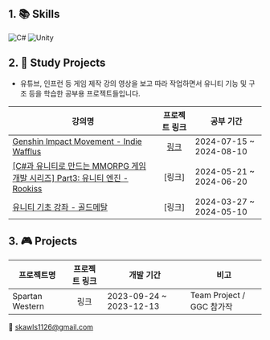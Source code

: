 ## 1. :books: Skills
![C#](https://img.shields.io/badge/c%23-%23239120.svg?style=for-the-badge&logo=csharp&logoColor=white) ![Unity](https://img.shields.io/badge/unity-%23000000.svg?style=for-the-badge&logo=unity&logoColor=white)


## 2.  :pencil: Study Projects
* 유튜브, 인프런 등 게임 제작 강의 영상을 보고 따라 작업하면서 유니티 기능 및 구조 등을 학습한 공부용 프로젝트들입니다.

|강의명|프로젝트 링크|공부 기간|
|---|:---:|---|
|[Genshin Impact Movement - Indie Wafflus](https://www.youtube.com/playlist?list=PL0yxB6cCkoWKuPoh_9dSvdItQENVx7YTW)|[링크](https://github.com/UserJin/GenshinLikeProject)|2024-07-15 ~ 2024-08-10|
|[\[C#과 유니티로 만드는 MMORPG 게임 개발 시리즈\] Part3: 유니티 엔진 - Rookiss](https://www.inflearn.com/course/mmorpg-%EC%9C%A0%EB%8B%88%ED%8B%B0)|[링크]|2024-05-21 ~ 2024-06-20|
|[유니티 기초 강좌 - 골드메탈](https://www.youtube.com/playlist?list=PLO-mt5Iu5TeYI4dbYwWP8JqZMC9iuUIW2)|[링크]|2024-03-27 ~ 2024-05-10|


## 3. :video_game: Projects

|프로젝트명|프로젝트 링크|개발 기간|비고|
|---|:---:|---|---|
|Spartan Western|링크|2023-09-24 ~ 2023-12-13|Team Project / GGC 참가작|



:email: skawls1126@gmail.com

